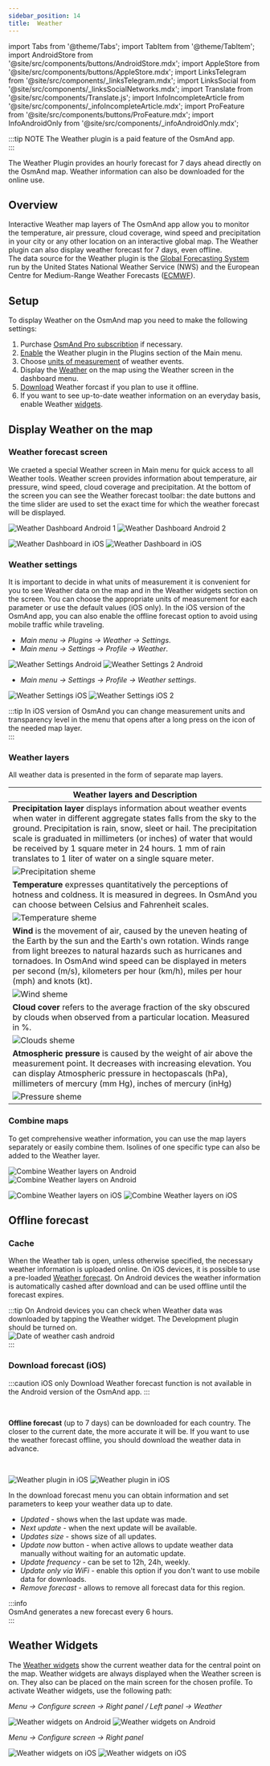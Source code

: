 ```yaml
---
sidebar_position: 14
title:  Weather
---
```


import Tabs from '@theme/Tabs';
import TabItem from '@theme/TabItem';
import AndroidStore from '@site/src/components/buttons/AndroidStore.mdx';
import AppleStore from '@site/src/components/buttons/AppleStore.mdx';
import LinksTelegram from '@site/src/components/_linksTelegram.mdx';
import LinksSocial from '@site/src/components/_linksSocialNetworks.mdx';
import Translate from '@site/src/components/Translate.js';
import InfoIncompleteArticle from '@site/src/components/_infoIncompleteArticle.mdx';
import ProFeature from '@site/src/components/buttons/ProFeature.mdx';
import InfoAndroidOnly from '@site/src/components/_infoAndroidOnly.mdx';

<InfoIncompleteArticle/>

:::tip NOTE
The Weather plugin is a paid feature of the OsmAnd app.  
:::

The Weather Plugin provides an hourly forecast for 7 days ahead directly on the OsmAnd map. Weather information can also be downloaded for the online use.  

## Overview

Interactive Weather map layers of The OsmAnd app allow you to monitor the temperature, air pressure, cloud coverage, wind speed and precipitation in your city or any other location on an interactive global map. The Weather plugin can also display weather forecast for 7 days, even offline.  
The data source for the Weather plugin is the [Global Forecasting System](https://www.ncei.noaa.gov/products/weather-climate-models/global-forecast) run by the United States National Weather Service (NWS) and the European Centre for Medium-Range Weather Forecasts ([ECMWF](https://www.ecmwf.int/)).  

## Setup  

To display Weather on the OsmAnd map you need to make the following settings:  

1. Purchase [OsmAnd Pro subscribtion](../purchases/) <ProFeature/> if necessary.  
2. [Enable](../plugins/#enable--disable) the Weather plugin in the Plugins section of the Main menu.  
3. Choose [units of measurement](#weather-settings) of weather events.  
4. Display the [Weather](#display-weather-on-the-map) on the map using the Weather screen in the dashboard menu.  
5. [Download](#offline-forecast) Weather forcast if you plan to use it offline.  
6. If you want to see up-to-date weather information on an everyday basis, enable Weather [widgets](#weather-widgets).  

## Display Weather on the map  

### Weather forecast screen  

We craeted a special Weather screen in Main menu for quick access to all Weather tools. Weather screen provides information about temperature, air pressure, wind speed, cloud coverage and precipitation. At the bottom of the screen you can see the Weather forecast toolbar: the date buttons and the time slider are used to set the exact time for which the weather forecast will be displayed.  

<Tabs groupId="operating-systems">  

<TabItem value="android" label="Android">  

![Weather Dashboard Android 1](@site/static/img/plugins/weather/weather_dashbord_andr_1.png) ![Weather Dashboard Android 2](@site/static/img/plugins/weather/weather_dashbord_andr_2.png)  

</TabItem>  

<TabItem value="ios" label="iOS">  

![Weather Dashboard in iOS](@site/static/img/plugins/weather/weather_dashbord_ios_1.png) ![Weather Dashboard in iOS](@site/static/img/plugins/weather/weather_dashbord_ios_2.png)

</TabItem>  

</Tabs>  

### Weather settings

It is important to decide in what units of measurement it is convenient for you to see Weather data on the map and in the Weather widgets section on the screen. You can choose the appropriate units of measurement for each parameter or use the default values (iOS only). In the iOS version of the OsmAnd app, you can also enable the offline forecast option to avoid using mobile traffic while traveling.  

<Tabs groupId="operating-systems">

<TabItem value="android" label="Android">  

- *Main menu → Plugins → Weather → Settings*.  
- *Main menu → Settings → Profile → Weather*.  

![Weather Settings Android](@site/static/img/plugins/weather/weather_settings_andr_1.png) ![Weather Settings 2 Android](@site/static/img/plugins/weather/weather_settings_andr_2.png)

</TabItem>

<TabItem value="ios" label="iOS">  

- *Main menu → Settings → Profile → Weather settings*.  

![Weather Settings iOS](@site/static/img/plugins/weather/weather_settings_ios.png) ![Weather Settings iOS 2](@site/static/img/plugins/weather/weather_settings_ios_2.png)

</TabItem>

</Tabs>  

:::tip
In iOS version of OsmAnd you can change measurement units and transparency level in the menu that opens after a long press on the icon of the needed map layer.  
:::

### Weather layers  

All weather data is presented in the form of separate map layers.  

|**Weather layers and Description**|  
|------------|  
| **Precipitation layer** displays information about weather events when water in different aggregate states falls from the sky to the ground. Precipitation is rain, snow, sleet or hail. The precipitation scale is graduated in millimeters (or inches) of water that would be received by 1 square meter in 24 hours. 1 mm of rain translates to 1 liter of water on a single square meter. |  
|![Precipitation sheme](@site/static/img/plugins/weather/precipitation.png)|  
| **Temperature** expresses quantitatively the perceptions of hotness and coldness. It is measured in degrees. In OsmAnd you can choose between Celsius and Fahrenheit scales. |  
|![Temperature sheme](@site/static/img/plugins/weather/temperature.png)|  
| **Wind** is the movement of air, caused by the uneven heating of the Earth by the sun and the Earth's own rotation. Winds range from light breezes to natural hazards such as hurricanes and tornadoes. In OsmAnd wind speed can be displayed in meters per second (m/s), kilometers per hour (km/h), miles per hour (mph) and knots (kt). |  
|![Wind sheme](@site/static/img/plugins/weather/wind.png)|  
| **Cloud cover** refers to the average fraction of the sky obscured by clouds when observed from a particular location. Measured in %. |  
|![Clouds sheme](@site/static/img/plugins/weather/clouds.png)|  
| **Atmospheric pressure** is  caused by the weight of air above the measurement point. It decreases with increasing elevation. You can display Atmospheric pressure in hectopascals (hPa), millimeters of mercury (mm Hg), inches of mercury (inHg) |  
| ![Pressure sheme](@site/static/img/plugins/weather/pressure.png) |  

### Combine maps  

To get comprehensive weather information, you can use the map layers separately or easily combine them. Isolines of one specific type can also be added to the Weather layer.  

<Tabs groupId="operating-systems">

<TabItem value="android" label="Android">

![Combine Weather layers on Android](@site/static/img/plugins/weather/weather_combine_layers_andr_1.png) ![Combine Weather layers on Android](@site/static/img/plugins/weather/weather_combine_layers_andr_2.png)

</TabItem>

<TabItem value="ios" label="iOS">

![Combine Weather layers on iOS](@site/static/img/plugins/weather/weather_combine_layers_ios_1.png) ![Combine Weather layers on iOS](@site/static/img/plugins/weather/weather_contours.png)  

</TabItem>

</Tabs>

## Offline forecast

### Cache  

When the Weather tab is open, unless otherwise specified, the necessary weather information is uploaded online. On iOS devices, it is possible to use a pre-loaded [Weather forecast](#download-forecast-ios). On Android devices the weather information is automatically cashed after download and can be used offline until the forecast expires.  

:::tip
On Android devices you can check when Weather data was downloaded by tapping the Weather widget. The Development plugin should be turned on.  
![Date of weather cash android](@site/static/img/plugins/weather/weather_cash_andr.png)  
:::

### Download forecast (iOS)

:::caution iOS only
Download Weather forecast function is not available in the Android version of the OsmAnd app.
:::  

&nbsp;  

**Offline forecast** (up to 7 days) can be downloaded for each country. The closer to the current date, the more accurate it will be. 
If you want to use the weather forecast offline, you should download the weather data in advance.  

&nbsp;  

![Weather plugin in iOS](@site/static/img/plugins/weather/download_weather_ios.png) ![Weather plugin in iOS](@site/static/img/plugins/weather/download_weather_1_ios.png)

In the download forecast menu you can obtain information and set parameters to keep your weather data up to date.  
  
- *Updated* - shows when the last update was made.  
- *Next update* - when the next update will be available.  
- *Updates size* - shows size of all updates.  
- *Update now* button - when active allows to update weather data manually without waiting for an automatic update.  
- *Update frequency*  - can be set to 12h, 24h, weekly.  
- *Update only via WiFi*  - enable this option if you don't want to use mobile data for downloads.  
- *Remove forecast* - allows to remove all forecast data for this region.  

:::info  
OsmAnd generates a new forecast every 6 hours.  
:::

## Weather Widgets

The [Weather widgets](../widgets/info-widgets.md#-weather-widgets) show the current weather data for the central point on the map. Weather widgets are always displayed when the Weather screen is on. They also can be placed on the main screen for the chosen profile. To activate Weather widgets, use the following path:

<Tabs groupId="operating-systems">

<TabItem value="android" label="Android">

*Menu → Configure screen → Right panel / Left panel → Weather*

![Weather widgets on Android](@site/static/img/plugins/weather/weather_widgets_1_android.png) ![Weather widgets on Android](@site/static/img/plugins/weather/weather_widgets_2_android.png)  

</TabItem>

<TabItem value="ios" label="iOS">

*Menu → Configure screen → Right panel*

![Weather widgets on iOS](@site/static/img/plugins/weather/weather_widgets_ios.png) ![Weather widgets on iOS](@site/static/img/plugins/weather/weather_widgets_1_ios.png)  

</TabItem>

</Tabs>
